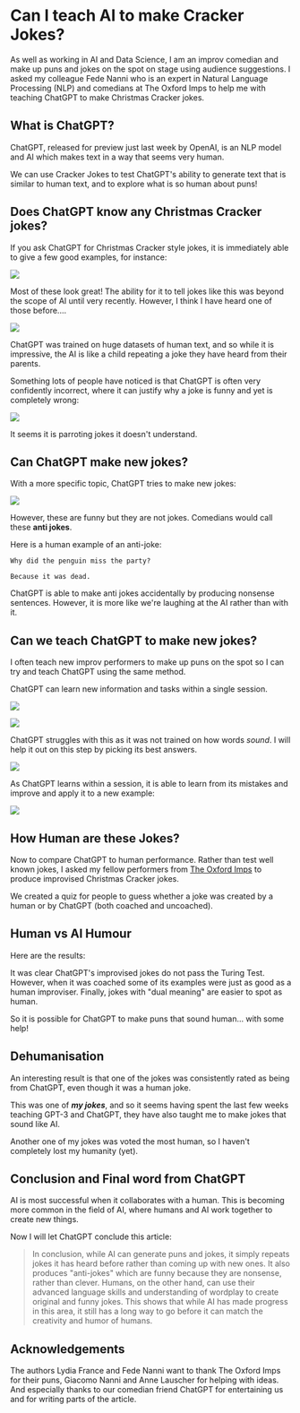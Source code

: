 # Can I teach AI to make Cracker Jokes?

As well as working in AI and Data Science, I am an improv comedian and make up puns and jokes on the spot on stage using audience suggestions. I asked my colleague Fede Nanni who is an expert in Natural Language Processing (NLP) and comedians at The Oxford Imps to help me with teaching ChatGPT to make Christmas Cracker jokes.

## What is ChatGPT?

ChatGPT, released for preview just last week by OpenAI, is an NLP model and AI which makes text in a way that seems very human.

We can use Cracker Jokes to test ChatGPT's ability to generate text that is similar to human text, and to explore what is so human about puns!

## Does ChatGPT know any Christmas Cracker jokes?

If you ask ChatGPT for Christmas Cracker style jokes, it is immediately able to give a few good examples, for instance:

![](OriginalJokes.png)



Most of these look great! The ability for it to tell jokes like this was beyond the scope of AI until very recently. However, I think I have heard one of those before....

![](CrackerJokesFromChatGPT.png)

ChatGPT was trained on huge datasets of human text, and so while it is impressive, the AI is like a child repeating a joke they have heard from their parents.

Something lots of people have noticed is that ChatGPT is often very confidently incorrect, where it can justify why a joke is funny and yet is completely wrong:

![](FrostbiteExplain.png)

It seems it is parroting jokes it doesn't understand.

## Can ChatGPT make new jokes?

With a more specific topic, ChatGPT tries to make new jokes:

![](ChristmasTreeJokes.png)

However, these are funny but they are not jokes. Comedians would call these **anti jokes**. 

Here is a human example of an anti-joke:

`Why did the penguin miss the party?`

`Because it was dead.`

ChatGPT is able to make anti jokes accidentally by producing nonsense sentences. However, it is more like we're laughing at the AI rather than with it.

## Can we teach ChatGPT to make new jokes?


I often teach new improv performers to make up puns on the spot so I can try and teach ChatGPT using the same method. 

ChatGPT can learn new information and tasks within a single session. 

![](Learning01.png)

![](Learning02.png)

ChatGPT struggles with this as it was not trained on how words *sound*. I will help it out on this step by picking its best answers. 

![](Learning03.png)

As ChatGPT learns within a session, it is able to learn from its mistakes and improve and apply it to a new example:

![](Learning04.png)


## How Human are these Jokes?

Now to compare ChatGPT to human performance. Rather than test well known jokes, I asked my fellow performers from [The Oxford Imps](theoxfordimps.com) to produce improvised Christmas Cracker jokes.

We created a quiz for people to guess whether a joke was created by a human or by ChatGPT (both coached and uncoached).

## Human vs AI Humour

Here are the results:



It was clear ChatGPT's improvised jokes do not pass the Turing Test. However, when it was coached some of its examples were just as good as a human improviser. Finally, jokes with "dual meaning" are easier to spot as human. 

So it is possible for ChatGPT to make puns that sound human... with some help!

## Dehumanisation

An interesting result is that one of the jokes was consistently rated as being from ChatGPT, even though it was a human joke.

This was one of ***my jokes***, and so it seems having spent the last few weeks teaching GPT-3 and ChatGPT, they have also taught me to make jokes that sound like AI.

Another one of my jokes was voted the most human, so I haven't completely lost my humanity (yet).

## Conclusion and Final word from ChatGPT

AI is most successful when it collaborates with a human. This is becoming more common in the field of AI, where humans and AI work together to create new things.

Now I will let ChatGPT conclude this article:


> In conclusion, while AI can generate puns and jokes, it simply repeats jokes it has heard before rather than coming up with new ones. It also produces "anti-jokes" which are funny because they are nonsense, rather than clever. Humans, on the other hand, can use their advanced language skills and understanding of wordplay to create original and funny jokes. This shows that while AI has made progress in this area, it still has a long way to go before it can match the creativity and humor of humans.

## Acknowledgements

The authors Lydia France and Fede Nanni want to thank The Oxford Imps for their puns, Giacomo Nanni and Anne Lauscher for helping with ideas. And especially thanks to our comedian friend ChatGPT for entertaining us and for writing parts of the article. 
